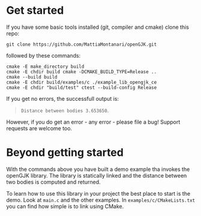 <!--                        _____      _ _  __                                      >
<                          / ____|    | | |/ /                                      >
<    ___  _ __   ___ _ __ | |  __     | | ' /                                       >
<   / _ \| '_ \ / _ \ '_ \| | |_ |_   | |  <                                        >
<  | (_) | |_) |  __/ | | | |__| | |__| | . \                                       >
<   \___/| .__/ \___|_| |_|\_____|\____/|_|\_\                                      >
<        | |                                                                        >
<        |_|                                                                        >
<                                                                                   >
< Copyright 2022 Mattia Montanari, University of Oxford                             >
<                                                                                   >
< This program is free software: you can redistribute it and/or modify it under     >
< the terms of the GNU General Public License as published by the Free Software     >
< Foundation, either version 3 of the License. You should have received a copy      >
< of the GNU General Public License along with this program. If not, visit          >
<                                                                                   >
<     https://www.gnu.org/licenses/                                                 >
<                                                                                   >
< This program is distributed in the hope that it will be useful, but WITHOUT       >
< ANY WARRANTY; without even the implied warranty of MERCHANTABILITY or FITNESS     >
< FOR A PARTICULAR PURPOSE. See GNU General Public License for details.           -->


# Get started

If you have some basic tools installed (git, compiler and cmake) clone this repo:

```
git clone https://github.com/MattiaMontanari/openGJK.git
```

followed by these commands:

```
cmake -E make_directory build
cmake -E chdir build cmake -DCMAKE_BUILD_TYPE=Release .. 
cmake --build build 
cmake -E chdir build/examples/c ./example_lib_opengjk_ce
cmake -E chdir "build/test" ctest --build-config Release
```

If you get no errors, the successfull output is:

> `Distance between bodies 3.653650`. 

However, if you do get an error - any error - please file a bug! Support requests are welcome too.

# Beyond getting started

With the commands above you have built a demo example tha invokes the openGJK library. The library is statically linked and the distance between two bodies is computed and returned. 

To learn how to use this library in your project the best place to start is the demo. Look at `main.c` and the other examples. In `examples/c/CMakeLists.txt` you can find how simple is to link using CMake.